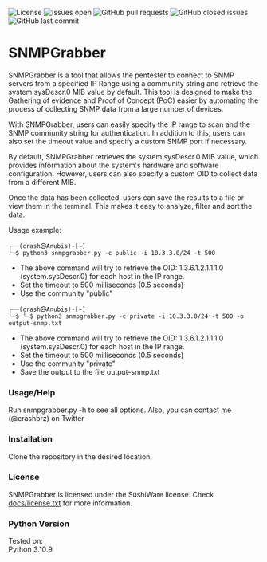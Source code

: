 ![License](https://img.shields.io/badge/license-sushiware-red)
![Issues open](https://img.shields.io/github/issues/crashbrz/snmpgrabber)
![GitHub pull requests](https://img.shields.io/github/issues-pr-raw/crashbrz/snmpgrabber)
![GitHub closed issues](https://img.shields.io/github/issues-closed-raw/crashbrz/snmpgrabber)
![GitHub last commit](https://img.shields.io/github/last-commit/crashbrz/snmpgrabber)

# SNMPGrabber

SNMPGrabber is a tool that allows the pentester to connect to SNMP servers from a specified IP Range using a community string and retrieve the system.sysDescr.0 MIB value by default. This tool 
is designed to make the Gathering of evidence and Proof of Concept (PoC) easier by automating the process of collecting SNMP data from a large number of devices.

With SNMPGrabber, users can easily specify the IP range to scan and the SNMP community string for authentication. In addition to this, users can also set the timeout value and specify a custom SNMP port if necessary.

By default, SNMPGrabber retrieves the system.sysDescr.0 MIB value, which provides information about the system's hardware and software configuration. However, users can also specify a custom OID to collect data from a different MIB.

Once the data has been collected, users can save the results to a file or view them in the terminal. This makes it easy to analyze, filter and sort the data.

Usage example:
```
┌──(crash㉿Anubis)-[~]
└─$ python3 snmpgrabber.py -c public -i 10.3.3.0/24 -t 500

 ```
- The above command will try to retrieve the OID: 1.3.6.1.2.1.1.1.0 (system.sysDescr.0) for each host in the IP range. 
- Set the timeout to 500 milliseconds (0.5 seconds)
- Use the community "public"

```
┌──(crash㉿Anubis)-[~]
└─$ └─$ python3 snmpgrabber.py -c private -i 10.3.3.0/24 -t 500 -o output-snmp.txt

 ```
- The above command will try to retrieve the OID: 1.3.6.1.2.1.1.1.0 (system.sysDescr.0) for each host in the IP range. 
- Set the timeout to 500 milliseconds (0.5 seconds)
- Use the community "private"
- Save the output to the file output-snmp.txt

### Usage/Help ###
Run snmpgrabber.py -h to see all options. Also, you can contact me (@crashbrz) on Twitter<br>

### Installation ###
Clone the repository in the desired location.<br>

### License ###
SNMPGrabber is licensed under the SushiWare license. Check [docs/license.txt](docs/license.txt) for more information.
 
### Python Version ###
Tested on:<br>
Python 3.10.9
